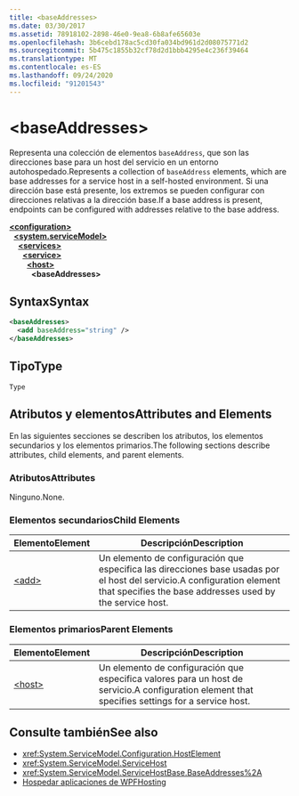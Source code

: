 ```yaml
---
title: <baseAddresses>
ms.date: 03/30/2017
ms.assetid: 78918102-2898-46e0-9ea8-6b8afe65603e
ms.openlocfilehash: 3b6cebd178ac5cd30fa034bd961d2d08075771d2
ms.sourcegitcommit: 5b475c1855b32cf78d2d1bbb4295e4c236f39464
ms.translationtype: MT
ms.contentlocale: es-ES
ms.lasthandoff: 09/24/2020
ms.locfileid: "91201543"
---
```

# \<baseAddresses>

<span data-ttu-id="adb93-101">Representa una colección de elementos `baseAddress`, que son las direcciones base para un host del servicio en un entorno autohospedado.</span><span class="sxs-lookup"><span data-stu-id="adb93-101">Represents a collection of `baseAddress` elements, which are base addresses for a service host in a self-hosted environment.</span></span> <span data-ttu-id="adb93-102">Si una dirección base está presente, los extremos se pueden configurar con direcciones relativas a la dirección base.</span><span class="sxs-lookup"><span data-stu-id="adb93-102">If a base address is present, endpoints can be configured with addresses relative to the base address.</span></span>  
  
[**\<configuration>**](../configuration-element.md)\
&nbsp;&nbsp;[**\<system.serviceModel>**](system-servicemodel.md)\
&nbsp;&nbsp;&nbsp;&nbsp;[**\<services>**](services.md)\
&nbsp;&nbsp;&nbsp;&nbsp;&nbsp;&nbsp;[**\<service>**](service.md)\
&nbsp;&nbsp;&nbsp;&nbsp;&nbsp;&nbsp;&nbsp;&nbsp;[**\<host>**](host.md)\
&nbsp;&nbsp;&nbsp;&nbsp;&nbsp;&nbsp;&nbsp;&nbsp;&nbsp;&nbsp;**\<baseAddresses>**  
  
## <a name="syntax"></a><span data-ttu-id="adb93-103">Syntax</span><span class="sxs-lookup"><span data-stu-id="adb93-103">Syntax</span></span>  
  
```xml  
<baseAddresses>
  <add baseAddress="string" />
</baseAddresses>
```  
  
## <a name="type"></a><span data-ttu-id="adb93-104">Tipo</span><span class="sxs-lookup"><span data-stu-id="adb93-104">Type</span></span>  

 `Type`  
  
## <a name="attributes-and-elements"></a><span data-ttu-id="adb93-105">Atributos y elementos</span><span class="sxs-lookup"><span data-stu-id="adb93-105">Attributes and Elements</span></span>  

 <span data-ttu-id="adb93-106">En las siguientes secciones se describen los atributos, los elementos secundarios y los elementos primarios.</span><span class="sxs-lookup"><span data-stu-id="adb93-106">The following sections describe attributes, child elements, and parent elements.</span></span>  
  
### <a name="attributes"></a><span data-ttu-id="adb93-107">Atributos</span><span class="sxs-lookup"><span data-stu-id="adb93-107">Attributes</span></span>  

 <span data-ttu-id="adb93-108">Ninguno.</span><span class="sxs-lookup"><span data-stu-id="adb93-108">None.</span></span>  
  
### <a name="child-elements"></a><span data-ttu-id="adb93-109">Elementos secundarios</span><span class="sxs-lookup"><span data-stu-id="adb93-109">Child Elements</span></span>  
  
|<span data-ttu-id="adb93-110">Elemento</span><span class="sxs-lookup"><span data-stu-id="adb93-110">Element</span></span>|<span data-ttu-id="adb93-111">Descripción</span><span class="sxs-lookup"><span data-stu-id="adb93-111">Description</span></span>|  
|-------------|-----------------|  
|[\<add>](add-of-baseaddresses.md)|<span data-ttu-id="adb93-112">Un elemento de configuración que especifica las direcciones base usadas por el host del servicio.</span><span class="sxs-lookup"><span data-stu-id="adb93-112">A configuration element that specifies the base addresses used by the service host.</span></span>|  
  
### <a name="parent-elements"></a><span data-ttu-id="adb93-113">Elementos primarios</span><span class="sxs-lookup"><span data-stu-id="adb93-113">Parent Elements</span></span>  
  
|<span data-ttu-id="adb93-114">Elemento</span><span class="sxs-lookup"><span data-stu-id="adb93-114">Element</span></span>|<span data-ttu-id="adb93-115">Descripción</span><span class="sxs-lookup"><span data-stu-id="adb93-115">Description</span></span>|  
|-------------|-----------------|  
|[\<host>](host.md)|<span data-ttu-id="adb93-116">Un elemento de configuración que especifica valores para un host de servicio.</span><span class="sxs-lookup"><span data-stu-id="adb93-116">A configuration element that specifies settings for a service host.</span></span>|  
  
## <a name="see-also"></a><span data-ttu-id="adb93-117">Consulte también</span><span class="sxs-lookup"><span data-stu-id="adb93-117">See also</span></span>

- <xref:System.ServiceModel.Configuration.HostElement>
- <xref:System.ServiceModel.ServiceHost>
- <xref:System.ServiceModel.ServiceHostBase.BaseAddresses%2A>
- [<span data-ttu-id="adb93-118">Hospedar aplicaciones de WPF</span><span class="sxs-lookup"><span data-stu-id="adb93-118">Hosting</span></span>](../../../wcf/feature-details/hosting.md)
